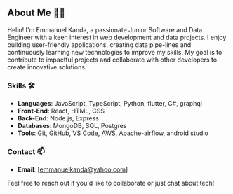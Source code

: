 ## About Me 👨‍💻

Hello! I'm Emmanuel Kanda, a passionate Junior Software and Data Engineer with a keen interest in web development and data projects. I enjoy building user-friendly applications, creating data pipe-lines and continuously learning new technologies to improve my skills. My goal is to contribute to impactful projects and collaborate with other developers to create innovative solutions.

### Skills 🛠️
- **Languages**: JavaScript, TypeScript, Python, flutter, C#, graphql
- **Front-End**: React, HTML, CSS
- **Back-End**: Node.js, Express
- **Databases**: MongoDB, SQL, Postgres
- **Tools**: Git, GitHub, VS Code, AWS, Apache-airflow, android studio


### Contact 📫
- **Email**: [emmanuelkanda@yahoo.com]

Feel free to reach out if you'd like to collaborate or just chat about tech!
